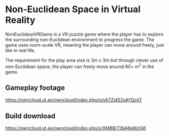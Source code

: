 # Non-Euclidean Space in Virtual Reality

NonEuclideanVRGame is a VR puzzle game where the player has to explore the surrounding non-Euclidean environment to progress the game. The game uses room-scale VR, meaning the player can move around freely, just like in real life.

The requirement for the play area size is 3m x 3m but through clever use of non-Euclidean space, the player can freely move around 80+ m<sup>2</sup> in the game.

## Gameplay footage
https://owncloud.ut.ee/owncloud/index.php/s/nA7ZidS2oAYQckT

## Build download
https://owncloud.ut.ee/owncloud/index.php/s/XM8Br73bA6eWzG6
